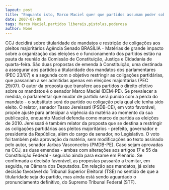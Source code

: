 ```yaml
---
layout: post
title: "Enquanto isto, Marco Maciel quer que partidos assumam poder sobre mandatos"
date: 2007-07-09
tags: Marco Maciel,partidos liberais,pistolas,poderosa
author: None
---
```

CCJ decidir&aacute; sobre titularidade de mandatos e restri&ccedil;&atilde;o de coliga&ccedil;&otilde;es aos pleitos majorit&aacute;rios
Ag&ecirc;ncia Senado
BRAS&Iacute;LIA - Mat&eacute;rias de grande impacto sobre a organiza&ccedil;&atilde;o das elei&ccedil;&otilde;es e o funcionamento dos partidos est&atilde;o na pauta da reuni&atilde;o da Comiss&atilde;o de Constitui&ccedil;&atilde;o, Justi&ccedil;a e Cidadania de quarta-feira. S&atilde;o duas propostas de emenda &agrave; Constitui&ccedil;&atilde;o, uma destinada a assegurar aos partidos a titularidade dos mandatos dos parlamentares (PEC 23/07) e a segunda com o objetivo restringir as coliga&ccedil;&otilde;es partid&aacute;rias, que passariam a ser admitidas apenas em elei&ccedil;&otilde;es majorit&aacute;rias (PEC 29/07).
O autor da proposta que transfere aos partidos o direito efetivo sobre os mandatos &eacute; o senador Marco Maciel (DEM-PE). Se prevalecer a medida, o parlamentar que mudar de partido ser&aacute; punido com a perda do mandato - o substituto ser&aacute; do partido ou coliga&ccedil;&atilde;o pela qual ele tenha sido eleito. 
O relator, senador Tasso Jereissati (PSDB-CE), em voto favor&aacute;vel, prop&otilde;e ajuste para antecipar a vig&ecirc;ncia da mat&eacute;ria ao momento da sua publica&ccedil;&atilde;o, enquanto Maciel defendia como marco de partida as elei&ccedil;&otilde;es de 2010.
Jereissati &eacute; tamb&eacute;m relator da proposta que se destina a restringir as coliga&ccedil;&otilde;es partid&aacute;rias aos pleitos majorit&aacute;rios - prefeito, governador e presidente da Rep&uacute;blica, al&eacute;m do cargo de senador, no Legislativo. O voto foi tamb&eacute;m pela aprova&ccedil;&atilde;o da mat&eacute;ria, sem modifica&ccedil;&otilde;es ao texto assinado pelo autor, senador Jarbas Vasconcelos (PMDB-PE).
Caso sejam aprovadas na CCJ, as duas emendas - ambas com altera&ccedil;&otilde;es aos artigos 17 e 55 da Constitui&ccedil;&atilde;o Federal - seguir&atilde;o ainda para exame em Plen&aacute;rio. Se confirmada a decis&atilde;o favor&aacute;vel, as propostas passar&atilde;o a tramitar, em seguida, na C&acirc;mara dos Deputados. 
Em rela&ccedil;&atilde;o aos mandatos, j&aacute; existe decis&atilde;o favor&aacute;vel do Tribunal Superior Eleitoral (TSE) no sentido de que a titularidade seja do partido, mas ainda est&aacute; sendo aguardado o pronunciamento definitivo, do Supremo Tribunal Federal (STF).  